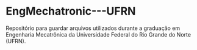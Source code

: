 # EngMechatronic---UFRN
Repositório para guardar arquivos utilizados durante a graduação em Engenharia Mecatrônica da Universidade Federal do Rio Grande do Norte (UFRN).

